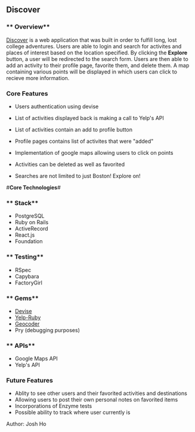 ## **Discover**


### ** Overview**



[Discover](Discover-the-world.heroku.com) is a web application that was built in order to fulfill long, lost college adventures. Users are able to login and search for activites and places of interest based on the location specified. By clicking the **Explore** button, a user will be redirected to the search form. Users are then able to add an activity to their profile page, favorite them, and delete them. A map containing various points will be displayed in which users can click to recieve more information.   



### **Core Features**

- Users authentication using devise 

- List of activities displayed back is making a call to Yelp's API 

- List of activities contain an add to profile button

- Profile pages contains list of activites that were "added"

- Implementation of google maps allowing users to click on points

- Activities can be deleted as well as favorited

- Searches are not limited to just Boston! Explore on!


#**Core Technologies**#

### ** Stack**


- PostgreSQL
- Ruby on Rails
- ActiveRecord
- React.js
- Foundation


### ** Testing**

- RSpec
- Capybara
- FactoryGirl

### ** Gems**

- [Devise](https://github.com/plataformatec/devise)
- [Yelp-Ruby](https://github.com/Yelp/yelp-ruby) 
- [Geocoder](https://github.com/alexreisner/geocoder) 
- Pry (debugging purposes) 

### ** APIs**

- Google Maps API
- Yelp's API

### Future Features
- Ablity to see other users and their favorited activities and destinations
- Allowing users to post their own personal notes on favorited items
- Incorporations of Enzyme tests 
- Possible ability to track where user currently is



Author: Josh Ho


